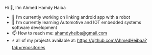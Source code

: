 Hi 👋, I'm Ahmed Hamdy Haiba



- 🔭 I’m currently working on linking android app with a robot
- 🌱 I’m currently learning Automotive and IOT embedded systems software development
- 📫 How to reach me: ahamdyheiba@gmail.com
- ⚡ all of my projects available at: https://github.com/AhmedHeibaa?tab=repositories

